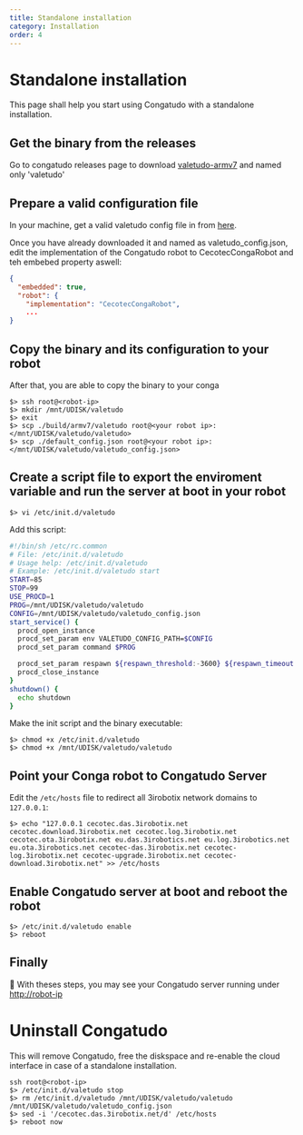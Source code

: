 ```yaml
---
title: Standalone installation
category: Installation
order: 4
---
```


# Standalone installation

This page shall help you start using Congatudo with a standalone installation.

## Get the binary from the releases
Go to congatudo releases page to download [valetudo-armv7](https://github.com/congatudo/Congatudo/releases) and named only 'valetudo'

## Prepare a valid configuration file
In your machine, get a valid valetudo config file in from [here](https://raw.githubusercontent.com/congatudo/Congatudo/master/backend/lib/res/default_config.json).

Once you have already downloaded it and named as valetudo_config.json, edit the implementation of the Congatudo robot to CecotecCongaRobot and teh embebed property aswell:
```json
{
  "embedded": true,
  "robot": {
    "implementation": "CecotecCongaRobot",
    ...
}
```

## Copy the binary and its configuration to your robot
After that, you are able to copy the binary to your conga
```shell
$> ssh root@<robot-ip>
$> mkdir /mnt/UDISK/valetudo
$> exit
$> scp ./build/armv7/valetudo root@<your robot ip>:</mnt/UDISK/valetudo/valetudo>
$> scp ./default_config.json root@<your robot ip>:</mnt/UDISK/valetudo/valetudo_config.json>
```
## Create a script file to export the enviroment variable and run the server at boot in your robot
```shell
$> vi /etc/init.d/valetudo
```

Add this script:
```bash
#!/bin/sh /etc/rc.common                                                                                                    
# File: /etc/init.d/valetudo
# Usage help: /etc/init.d/valetudo
# Example: /etc/init.d/valetudo start
START=85
STOP=99                                     
USE_PROCD=1                                                                                                                
PROG=/mnt/UDISK/valetudo/valetudo
CONFIG=/mnt/UDISK/valetudo/valetudo_config.json                                     
start_service() {                     
  procd_open_instance                 
  procd_set_param env VALETUDO_CONFIG_PATH=$CONFIG
  procd_set_param command $PROG    

  procd_set_param respawn ${respawn_threshold:-3600} ${respawn_timeout:-10} ${respawn_retry:-5}
  procd_close_instance                
}                                                                                                                          
shutdown() {                                                                                                            
  echo shutdown                                                                                                   
}
```

Make the init script and the binary executable:
```shell
$> chmod +x /etc/init.d/valetudo
$> chmod +x /mnt/UDISK/valetudo/valetudo
```

## Point your Conga robot to Congatudo Server
Edit the `/etc/hosts` file to redirect all 3irobotix network domains to `127.0.0.1`:
```shell
$> echo "127.0.0.1 cecotec.das.3irobotix.net cecotec.download.3irobotix.net cecotec.log.3irobotix.net cecotec.ota.3irobotix.net eu.das.3irobotics.net eu.log.3irobotics.net eu.ota.3irobotics.net cecotec-das.3irobotix.net cecotec-log.3irobotix.net cecotec-upgrade.3irobotix.net cecotec-download.3irobotix.net" >> /etc/hosts
```

## Enable Congatudo server at boot and reboot the robot
```shell
$> /etc/init.d/valetudo enable
$> reboot
```
## Finally
:tada: With theses steps, you may see your Congatudo server running under <http://robot-ip>

# Uninstall Congatudo

This will remove Congatudo, free the diskspace and re-enable the cloud interface in case of a standalone installation.

```shell
ssh root@<robot-ip>
$> /etc/init.d/valetudo stop
$> rm /etc/init.d/valetudo /mnt/UDISK/valetudo/valetudo /mnt/UDISK/valetudo/valetudo_config.json  
$> sed -i '/cecotec.das.3irobotix.net/d' /etc/hosts
$> reboot now
```